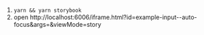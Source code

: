 1. `yarn && yarn storybook`
2. open http://localhost:6006/iframe.html?id=example-input--auto-focus&args=&viewMode=story
